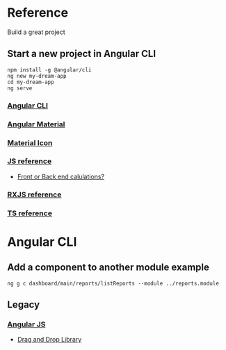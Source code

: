 # Reference
Build a great project

## Start a new project in Angular CLI

```
npm install -g @angular/cli
ng new my-dream-app
cd my-dream-app
ng serve
```

### [Angular CLI](https://cli.angular.io/)

### [Angular Material](https://material.angular.io/components/categories)

### [Material Icon](https://material.io/tools/icons/?style=baseline)

### [JS reference](https://developer.mozilla.org/en-US/docs/Web/JavaScript/Reference)

* [Front or Back end calulations?](https://github.com/morticella/reference/wiki/Calculation-in-Front-End)

### [RXJS reference](https://github.com/morticella/reference/wiki/RxJs)

### [TS reference](https://github.com/morticella/reference/wiki/RxJs)

# Angular CLI

## Add a component to another module example

```
ng g c dashboard/main/reports/listReports --module ../reports.module
```

## Legacy

### [Angular JS](https://github.com/morticella/reference/wiki/Angular-JS)

* [Drag and Drop Library](http://marceljuenemann.github.io/angular-drag-and-drop-lists/demo/#/nested)


